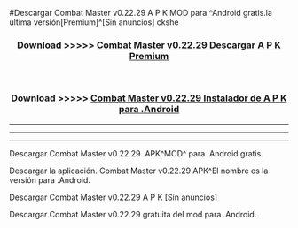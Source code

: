 #Descargar Combat Master v0.22.29  A P K MOD para ^Android gratis.la última versión[Premium]^[Sin anuncios] ckshe



<div align="center">
<h3>Download >>>>> <a href="https://es-web.web.app/?es= Combat Master v0.22.29 ">Combat Master v0.22.29  Descargar A P K Premium</a></h3><br>

<h3>Download >>>>> <a href="https://es-web.web.app/?es= Combat Master v0.22.29 ">Combat Master v0.22.29  Instalador de A P K para .Android</a></h3>
</div>


----------------------------------------------------------

----------------------------------------------------------

----------------------------------------------------------

Descargar Combat Master v0.22.29  .APK^MOD^ para .Android gratis.

Descargar la aplicación. Combat Master v0.22.29  APK^El nombre es la versión para .Android.

Descargar Combat Master v0.22.29  A P K [Sin anuncios]

Descargar Combat Master v0.22.29  gratuita del mod para .Android.